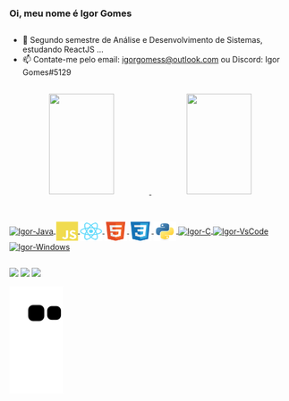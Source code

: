 ### Oi, meu nome é Igor Gomes

##

- 🌱 Segundo semestre de Análise e Desenvolvimento de Sistemas, estudando ReactJS ...
- 📫 Contate-me pelo email: igorgomess@outlook.com ou Discord: Igor Gomes#5129

##

<div align="center">
  <a href="https://github.com/Igor-Gomess">
  <img height="180em" width="48%" src="https://github-readme-stats.vercel.app/api?username=Igor-Gomess&show_icons=true&theme=algolia&include_all_commits=true&count_private=true"/>
  <img height="180em" width="48%" src="https://github-readme-stats.vercel.app/api/top-langs/?username=Igor-Gomess&layout=compact&langs_count=7&theme=algolia"/>
</div>

##

<div style="display: inline_block"><br>
  <img align="center" alt="Igor-Java" height="35" width="40" src="https://cdn.jsdelivr.net/gh/devicons/devicon/icons/java/java-original.svg">
  <img align="center" alt="Igor-Js" height="35" width="40" src="https://raw.githubusercontent.com/devicons/devicon/master/icons/javascript/javascript-plain.svg">  
  <img align="center" alt="Igor-React" height="35" width="40" src="https://raw.githubusercontent.com/devicons/devicon/master/icons/react/react-original.svg">
  <img align="center" alt="Igor-HTML" height="35" width="40" src="https://raw.githubusercontent.com/devicons/devicon/master/icons/html5/html5-original.svg">
  <img align="center" alt="Igor-CSS" height="35" width="40" src="https://raw.githubusercontent.com/devicons/devicon/master/icons/css3/css3-original.svg">
  <img align="center" alt="Igor-Python" height="35" width="40" src="https://raw.githubusercontent.com/devicons/devicon/master/icons/python/python-original.svg">
  <img align="center" alt="Igor-C" height="35" width="40" src="https://cdn.jsdelivr.net/gh/devicons/devicon/icons/c/c-original.svg">
  <img align="center" alt="Igor-VsCode" height="35" width="40" src="https://cdn.jsdelivr.net/gh/devicons/devicon/icons/vscode/vscode-original.svg" />
  <img align="center" alt="Igor-Windows" height="35" width="40" src="https://cdn.jsdelivr.net/gh/devicons/devicon/icons/windows8/windows8-original.svg" />
</div>
  
##
 
  <div>
  <a href="https://www.instagram.com/igorgomess20" target="_blank"><img src="https://img.shields.io/badge/-Instagram-%23E4405F?style=for-the-badge&logo=instagram&logoColor=white" target="_blank"></a> 	
 <a href="https://discord.gg/mfTAdEV" target="_blank"><img src="https://img.shields.io/badge/Discord-7289DA?style=for-the-badge&logo=discord&logoColor=white" target="_blank"></a>
  <a href="www.linkedin.com/in/igor-gomess" target="_blank"><img src="https://img.shields.io/badge/-LinkedIn-%230077B5?style=for-the-badge&logo=linkedin&logoColor=white" target="_blank"></a>
 </div>
  
  ![Snake animation](https://github.com/Igor-Gomess/Igor-Gomess/blob/output/github-contribution-grid-snake.svg)

  
